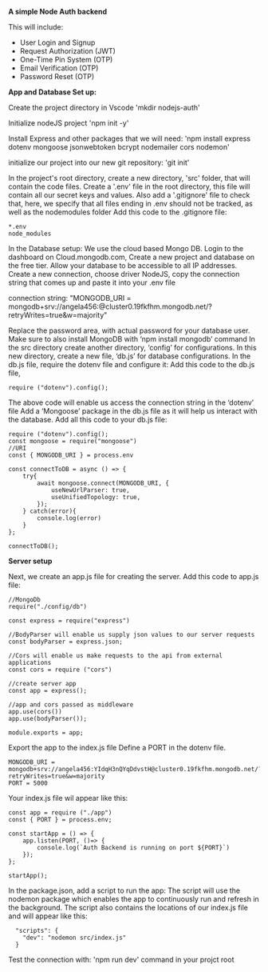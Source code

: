 **A simple Node Auth backend**

  This will include:
-	User Login and Signup
-	Request Authorization (JWT)
-	One-Time Pin System (OTP)
-	Email Verification (OTP)
-	Password Reset (OTP)
  
**App and Database Set up:**

Create the project directory in Vscode
'mkdir nodejs-auth'

Initialize nodeJS project
'npm init -y'

Install Express and other packages that we will need:
'npm install express dotenv mongoose jsonwebtoken bcrypt nodemailer cors nodemon'

initialize our project into our new git repository: 'git init'

In the project's root directory, create a new directory, 'src' folder, that will contain the code files.
Create a '.env' file in the root directory, this file will contain all our secret keys and values.
Also add a '.gitignore' file to check that, here, we specify that all files ending in .env should not be tracked, as well as the nodemodules folder
Add this code to the .gitignore file:

``````````````````````````````````````
*.env
node_modules
``````````````````````````````````````

In the Database setup:
We use the cloud based Mongo DB.
Login to the dashboard on Cloud.mongodb.com, 
Create a new project and database on the free tier. 
Allow your database to be accessible to all IP addresses.
Create a new connection, choose driver NodeJS, copy the connection string that comes up and paste it into your .env file

connection string:
"MONGODB_URI = mongodb+srv://angela456:<password>@cluster0.19fkfhm.mongodb.net/?retryWrites=true&w=majority"

Replace the password area, <password> with actual password for your database user.
Make sure to also install MongoDB with ‘npm install mongodb’ command
In the src directory create another directory, ‘config’ for configurations.
In this new directory, create a new file, ‘db.js’ for database configurations.
In the db.js file, require the dotenv file and configure it:
Add this code to the db.js file,
``````````````````````````````````````
require ("dotenv").config();
``````````````````````````````````````

The above code will enable us access the connection string in the ‘dotenv’ file
Add a ‘Mongoose’ package in the db.js file as it will help us interact with the database.
Add all this code to your db.js file:

``````````````````````````````````````
require ("dotenv").config();
const mongoose = require("mongoose")
//URI
const { MONGODB_URI } = process.env

const connectToDB = async () => {
    try{
        await mongoose.connect(MONGODB_URI, {
            useNewUrlParser: true,
            useUnifiedTopology: true,
        });
    } catch(error){
        console.log(error)
    }
};

connectToDB();
``````````````````````````````````````

**Server setup**

Next, we create an app.js file for creating the server.
Add this code to app.js file:

``````````````````````````````````````
//MongoDb
require("./config/db")

const express = require("express")

//BodyParser will enable us supply json values to our server requests
const bodyParser = express.json;

//Cors will enable us make requests to the api from external applications
const cors = require ("cors")

//create server app
const app = express();

//app and cors passed as middleware
app.use(cors())
app.use(bodyParser());

module.exports = app;
``````````````````````````````````````

Export the app to the index.js file
Define a PORT in the dotenv file.

``````````````````````````````````````
MONGODB_URI = mongodb+srv://angela456:YIdqH3nQYqDdvstH@cluster0.19fkfhm.mongodb.net/?retryWrites=true&w=majority
PORT = 5000
``````````````````````````````````````

Your index.js file wil appear like this: 
``````````````````````````````````````
const app = require ("./app")
const { PORT } = process.env;

const startApp = () => {
    app.listen(PORT, ()=> {
        console.log(`Auth Backend is running on port ${PORT}`)
    });
};

startApp();
``````````````````````````````````````

In the package.json, add a script to run the app:
The script will use the nodemon package which enables the app to continuously run and refresh in the background.
The script also contains the locations of our index.js file and will appear like this:

``````````````````````````````````````
  "scripts": {
    "dev": "nodemon src/index.js"
  }
``````````````````````````````````````
Test the connection with: 'npm run dev' command in your projct root


